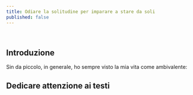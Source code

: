 ```yaml
---
title: Odiare la solitudine per imparare a stare da soli
published: false
---
```


<br>

## Introduzione

Sin da piccolo, in generale, ho sempre visto la mia vita come ambivalente: 

## Dedicare attenzione ai testi




